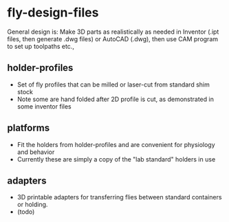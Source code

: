 fly-design-files
============================================
General design is: Make 3D parts as realistically as needed in Inventor (.ipt files, then generate .dwg files) or AutoCAD (.dwg), then use CAM program to set up toolpaths etc.,

## holder-profiles
* Set of fly profiles that can be milled or laser-cut from standard shim stock
* Note some are hand folded after 2D profile is cut, as demonstrated in some inventor files

## platforms
* Fit the holders from holder-profiles and are convenient for physiology and behavior
* Currently these are simply a copy of the "lab standard" holders in use

## adapters
* 3D printable adapters for transferring flies between standard containers or holding.
* (todo)
